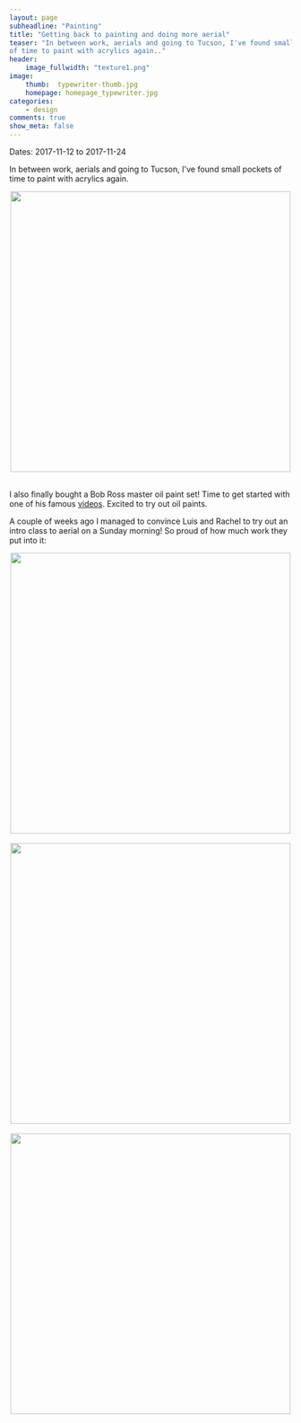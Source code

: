 ```yaml
---
layout: page
subheadline: "Painting"
title: "Getting back to painting and doing more aerial"
teaser: "In between work, aerials and going to Tucson, I've found small pockets 
of time to paint with acrylics again.."
header:
    image_fullwidth: "texture1.png"
image:
    thumb:  typewriter-thumb.jpg
    homepage: homepage_typewriter.jpg
categories:
    - design
comments: true
show_meta: false
---
```



Dates: 2017-11-12 to 2017-11-24

In between work, aerials and going to Tucson, I've found small pockets 
of time to paint with acrylics again.

<center><img src="blog/painting/paint.jpg" width="500"></center><br>

I also finally bought a Bob Ross master oil paint set! Time to get started with 
one of his famous [videos](https://www.youtube.com/watch?v=lLWEXRAnQd0). 
Excited to try out oil paints.

A couple of weeks ago I managed to convince Luis and Rachel to try out an 
intro class to aerial on a Sunday morning! So proud 
of how much work they put into it:

<center><img src="blog/painting/intro1.jpg" width="500"></center><br>
<center><img src="blog/painting/intro2.jpg" width="500"></center><br>
<center><img src="blog/painting/intro3.jpg" width="500"></center><br>
